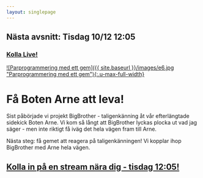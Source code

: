 ```yaml
---
layout: singlepage
---
```

## Nästa avsnitt: Tisdag 10/12 12:05
### [Kolla Live! <i class="fa fa-twitch"></i>](https://www.twitch.tv/lunchmednet)

[![Parprogrammering med ett gem]({{ site.baseurl }}/images/e6.jpg "Parprogrammering med ett gem"){:.u-max-full-width}](https://www.twitch.tv/lunchmednet)

# Få Boten Arne att leva!
Sist påbörjade vi projekt BigBrother - taligenkänning åt vår efterlängtade sidekick Boten Arne. Vi kom så långt att BigBrother lyckas plocka ut vad jag säger - men inte riktigt få iväg det hela vägen fram till Arne. 

Nästa steg: få gemet att reagera på taligenkänningen! Vi kopplar ihop BigBrother med Arne hela vägen.

## [Kolla in på en stream nära dig - tisdag 12:05!](https://www.twitch.tv/lunchmednet)

